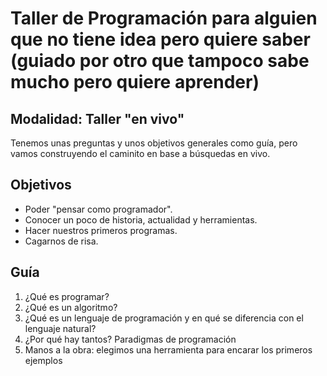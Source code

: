 # Taller de Programación para alguien que no tiene idea pero quiere saber (guiado por otro que tampoco sabe mucho pero quiere aprender)

## Modalidad: Taller "en vivo"

Tenemos unas preguntas y unos objetivos generales como guía, pero vamos construyendo el caminito en base a búsquedas en vivo.

## Objetivos

- Poder "pensar como programador".
- Conocer un poco de historia, actualidad y herramientas.
- Hacer nuestros primeros programas.
- Cagarnos de risa.

## Guía

1. ¿Qué es programar?
2. ¿Qué es un algoritmo?
3. ¿Qué es un lenguaje de programación y en qué se diferencia con el lenguaje natural?
4. ¿Por qué hay tantos? Paradigmas de programación
5. Manos a la obra: elegimos una herramienta para encarar los primeros ejemplos
